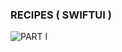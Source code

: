 
### RECIPES ( SWIFTUI )

![PART I](https://github.com/younggeeks/Recipe-SWIFTUI/blob/master/partI.gif)

